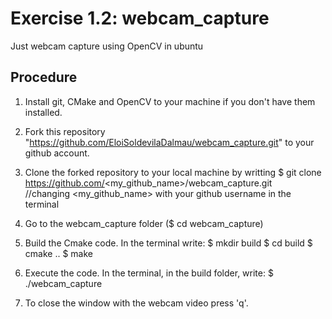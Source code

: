 # Exercise 1.2: webcam_capture
Just webcam capture using OpenCV in ubuntu

## Procedure
1. Install git, CMake and OpenCV to your machine if you don't have them installed.

2. Fork this repository "https://github.com/EloiSoldevilaDalmau/webcam_capture.git" to your github account.

3. Clone the forked repository to your local machine by writting 
  $ git clone https://github.com/<my_github_name>/webcam_capture.git   
  //changing <my_github_name> with your github username
in the terminal

4. Go to the webcam_capture folder ($ cd webcam_capture)

5. Build the Cmake code. In the terminal write:
     $ mkdir build
     $ cd build
     $ cmake ..
     $ make
     
6. Execute the code. In the terminal, in the build folder, write:
     $ ./webcam_capture
     
7. To close the window with the webcam video press 'q'.
